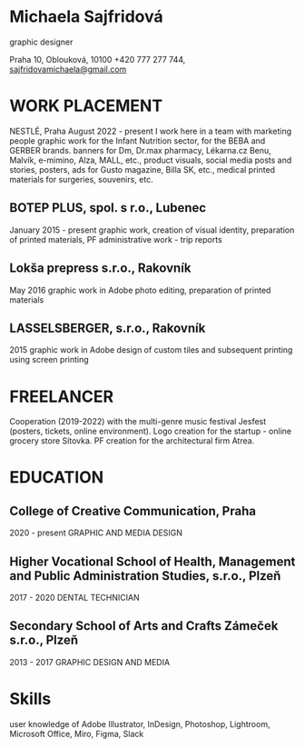 # Michaela Sajfridová
graphic designer


Praha 10, Oblouková, 10100 
+420 777 277 744, sajfridovamichaela@gmail.com


# WORK PLACEMENT
NESTLÉ, Praha
August  2022 - present
I work here in a team with marketing people
graphic work for the Infant Nutrition sector, for the BEBA and GERBER brands.
banners for Dm, Dr.max pharmacy, Lékarna.cz Benu, Malvík, e-mimino, Alza, MALL, etc., product visuals, social media posts and stories, posters, ads for Gusto magazine, Billa SK, etc., medical printed materials for surgeries, souvenirs, etc. 

## BOTEP PLUS, spol. s r.o., Lubenec
January 2015 - present
graphic work, creation of visual identity, preparation of printed materials, PF
administrative work - trip reports 

## Lokša prepress s.r.o., Rakovník
May 2016 
graphic work in Adobe
photo editing, preparation of printed materials

## LASSELSBERGER, s.r.o., Rakovník
2015
graphic work in Adobe
design of custom tiles and subsequent printing using screen printing

# FREELANCER
Cooperation (2019-2022) with the multi-genre music festival Jesfest (posters, tickets, online environment).
Logo creation for the startup - online grocery store Sítovka.
PF creation for the architectural firm Atrea.

# EDUCATION
## College of Creative Communication, Praha
2020 - present
GRAPHIC AND MEDIA DESIGN

## Higher Vocational School of Health, Management and Public Administration Studies, s.r.o., Plzeň
2017 - 2020
DENTAL TECHNICIAN

## Secondary School of Arts and Crafts Zámeček s.r.o., Plzeň
2013 - 2017
GRAPHIC DESIGN AND MEDIA

# Skills
user knowledge of Adobe Illustrator, InDesign, Photoshop, Lightroom, Microsoft Office, Miro, Figma, Slack

